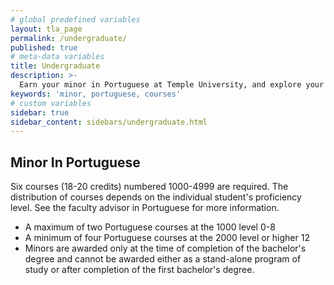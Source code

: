 ```yaml
---
# global predefined variables
layout: tla_page
permalink: /undergraduate/
published: true
# meta-data variables
title: Undergraduate
description: >-
  Earn your minor in Portuguese at Temple University, and explore your course options in the College of Liberal Arts.
keywords: 'minor, portuguese, courses'
# custom variables
sidebar: true
sidebar_content: sidebars/undergraduate.html
---
```

## Minor In Portuguese
Six courses (18-20 credits) numbered 1000-4999 are required. The distribution of courses depends on the individual student's proficiency level.  See the faculty advisor in Portuguese for more information.
- A maximum of two Portuguese courses at the 1000 level	0-8
- A minimum of four Portuguese courses at the 2000 level or higher 	12
- Minors are awarded only at the time of completion of the bachelor's degree and cannot be awarded either as a stand-alone program of study or after completion of the first bachelor's degree.
